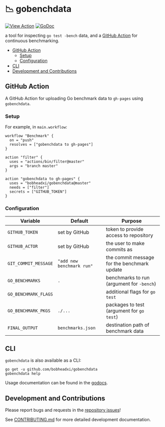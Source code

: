 # 📉 gobenchdata 

[![View Action](https://img.shields.io/badge/view-action-yellow.svg)](https://github.com/marketplace/actions/gobenchdata-to-gh-pages)
[![GoDoc](https://godoc.org/github.com/bobheadxi/gobenchdata?status.svg)](https://godoc.org/github.com/bobheadxi/gobenchdata)

a tool for inspecting `go test -bench` data, and a
[GitHub Action](https://github.com/features/actions) for continuous benchmarking.

* [GitHub Action](#github-action)
  * [Setup](#setup)
  * [Configuration](#configuration)
* [CLI](#cli)
* [Development and Contributions](#development-and-contributions)

## GitHub Action

A GitHub Action for uploading Go benchmark data to `gh-pages` using `gobenchdata`.

### Setup

For example, in `main.workflow`:

```hcl
workflow "Benchmark" {
  on = "push"
  resolves = ["gobenchdata to gh-pages"]
}

action "filter" {
  uses = "actions/bin/filter@master"
  args = "branch master"
}

action "gobenchdata to gh-pages" {
  uses = "bobheadxi/gobenchdata@master"
  needs = ["filter"]
  secrets = ["GITHUB_TOKEN"]
}
```

### Configuration

| Variable             | Default                   | Purpose
| -------------------- | ------------------------- | -------
| `GITHUB_TOKEN`       | set by GitHub             | token to provide access to repository
| `GITHUB_ACTOR`       | set by GitHub             | the user to make commits as
| `GIT_COMMIT_MESSAGE` | `"add new benchmark run"` | the commit message for the benchmark update
| `GO_BENCHMARKS`      | `.`                       | benchmarks to run (argument for `-bench`)
| `GO_BENCHMARK_FLAGS` |                           | additional flags for `go test`
| `GO_BENCHMARK_PKGS`  | `./...`                   | packages to test (argument for `go test`)
| `FINAL_OUTPUT`       | `benchmarks.json`         | destination path of benchmark data

## CLI

`gobenchdata` is also available as a CLI:

```
go get -u github.com/bobheadxi/gobenchdata
gobenchdata help
```

Usage documentation can be found in the
[godocs](https://godoc.org/github.com/bobheadxi/gobenchdata).

## Development and Contributions

Please report bugs and requests in the [repository issues](https://github.com/bobheadxi/gobenchdata)!

See [CONTRIBUTING.md](./CONTRIBUTING.md) for more detailed development documentation.
